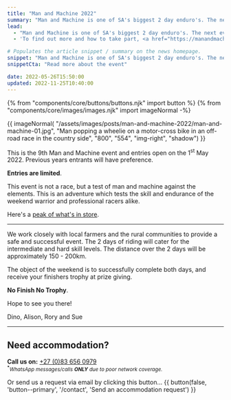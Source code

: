 ```yaml
---
title: "Man and Machine 2022"
summary: "Man and Machine is one of SA's biggest 2 day enduro's. The next event will be Sat–Sun, 6<sup>th</sup>-7<sup>th</sup> August 2022."
lead:
  - "Man and Machine is one of SA's biggest 2 day enduro's. The next event will be Sat–Sun, 6<sup>th</sup>-7<sup>th</sup> August 2022."
  - 'To find out more and how to take part, <a href="https://manandmachinesa.wordpress.com/" rel="external">visit the official Man and Machine website</a>.'

# Populates the article snippet / summary on the news homepage.
snippet: "Man and Machine is one of SA's biggest 2 day enduro's. The next event will be Sat–Sun, 6<sup>th</sup>-7<sup>th</sup> August 2022."
snippetCta: "Read more about the event"

date: 2022-05-26T15:50:00
updated: 2022-11-25T10:40:00
---
```


{% from "components/core/buttons/buttons.njk" import button %}
{% from "components/core/images/images.njk" import imageNormal -%}

{{ imageNormal(
  "/assets/images/posts/man-and-machine-2022/man-and-machine-01.jpg",
  "Man popping a wheelie on a motor-cross bike in an off-road race in the country side",
  "800",
  "554",
  "img-right",
  "shadow")
}}

This is the 9th Man and Machine event and entries open on the 1<sup>st</sup> May 2022. Previous years entrants will have preference.

**Entries are limited**.

This event is not a race, but a test of man and machine against the elements. This is an adventure which tests the skill and endurance of the weekend warrior and professional racers alike.

Here's a [peak of what's in store](https://youtu.be/09sr_Aus7zA).

---

We work closely with local farmers and the rural communities to provide a safe and successful event. The 2 days of riding will cater for the intermediate and hard skill levels. The distance over the 2 days will be approximately 150 - 200km.

The object of the weekend is to successfully complete both days, and receive your finishers trophy at prize giving.

**No Finish No Trophy**.

Hope to see you there!

Dino, Alison, Rory and Sue

---

## Need accommodation?

**Call us on:** <a href="tel:27-83-6560979" rel="nofollow">+27 (0)83 656 0979</a>  
<small><sup><b>*</b></sup>*WhatsApp messages/calls **ONLY** due to poor network coverage.*</small>

<span class="visually-hidden">Or send us a request via email by clicking this button&hellip;</span>
{{ button(false, 'button--primary', '/contact', 'Send an accommodation request') }}
